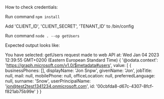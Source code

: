 How to check credentials:

Run command
`npm install`

Add 'CLIENT_ID', 'CLIENT_SECRET', 'TENANT_ID' to /bin/config

Run command
`node . --op getUsers`

Expected output looks like:

You have selected: getUsers
request made to web API at: Wed Jan 04 2023 12:39:55 GMT+0200 (Eastern European Standard Time)
{
    '@odata.context': 'https://graph.microsoft.com/v1.0/$metadata#users',
    value: [
    {
        businessPhones: [],
        displayName: 'Jon Snpw',
        givenName: 'Jon',
        jobTitle: null,
        mail: null,
        mobilePhone: null,
        officeLocation: null,
        preferredLanguage: null,
        surname: 'Snow',
        userPrincipalName: 'jon@test2test1341234.onmicrosoft.com',
        id: '00cbfda8-d67c-4307-8fcf-f821ab75b99e'
    }
}